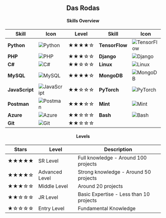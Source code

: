 <h2 align="center">Das Rodas</h2>

<div align="center">

#### **Skills Overview**
| Skill         | Icon                                             | Level  | Skill         | Icon                                             | Level  |
|---------------|--------------------------------------------------|--------|---------------|--------------------------------------------------|--------|
| **Python**        | ![Python](https://skillicons.dev/icons?i=py)               | ★★★★☆  | **TensorFlow**    | ![TensorFlow](https://skillicons.dev/icons?i=tensorflow) | ★☆☆☆☆  |
| **PHP**          | ![PHP](https://skillicons.dev/icons?i=php)                 | ★★★☆☆  | **Django**        | ![Django](https://skillicons.dev/icons?i=django)         | ★☆☆☆☆  |
| **C#**          | ![C#](https://skillicons.dev/icons?i=cs)                   | ★★☆☆☆  | **Linux**         | ![Linux](https://skillicons.dev/icons?i=linux)           | ★☆☆☆☆  |
| **MySQL**       | ![MySQL](https://skillicons.dev/icons?i=mysql)             | ★★★★☆  | **MongoDB**       | ![MongoDB](https://skillicons.dev/icons?i=mongodb)       | ★☆☆☆☆  |
| **JavaScript**  | ![JavaScript](https://skillicons.dev/icons?i=js)           | ★★☆☆☆  | **PyTorch**       | ![PyTorch](https://skillicons.dev/icons?i=pytorch)       | ★☆☆☆☆  |
| **Postman**     | ![Postman](https://skillicons.dev/icons?i=postman)         | ★★★☆☆  | **Mint**          | ![Mint](https://skillicons.dev/icons?i=mint)             | ★☆☆☆☆  |
| **Azure**       | ![Azure](https://skillicons.dev/icons?i=azure)             | ★★☆☆☆  | **Bash**          | ![Bash](https://skillicons.dev/icons?i=bash)             | ★★☆☆☆  |
| **Git**         | ![Git](https://skillicons.dev/icons?i=git)                 | ★★☆☆☆  |                  |                                                      |        |

#### **Levels**
| Stars     | Level         | Description                                    |
|-----------|---------------|------------------------------------------------|
| ★★★★★     | SR Level      | Full knowledge - Around 100 projects           |
| ★★★★☆     | Advanced Level| Strong knowledge - Around 50 projects          |
| ★★★☆☆     | Middle Level  | Around 20 projects                             |
| ★★☆☆☆     | JR Level      | Basic Expertise - Less than 10 projects       |
| ★☆☆☆☆     | Entry Level   | Fundamental Knowledge                          |

</div>
